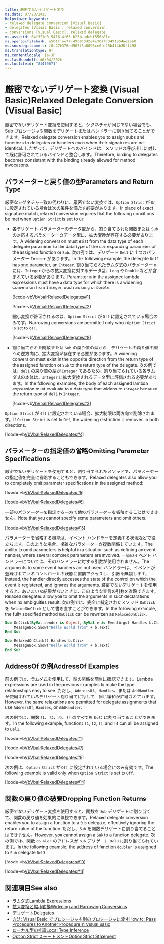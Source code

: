 ```yaml
---
title: 厳密でないデリゲート変換
ms.date: 07/20/2015
helpviewer_keywords:
- relaxed delegate conversion [Visual Basic]
- delegates [Visual Basic], relaxed conversion
- conversions [Visual Basic], relaxed delegate
ms.assetid: 64f371d0-5416-4f65-b23b-adcbf556e81c
ms.openlocfilehash: a581ffae77c496908d2e4e38df53491a54ae2ab8
ms.sourcegitcommit: f8c270376ed905f6a8896ce0fe25b4f4b38ff498
ms.translationtype: HT
ms.contentlocale: ja-JP
ms.lasthandoff: 06/04/2020
ms.locfileid: "84410671"
---
```

# <a name="relaxed-delegate-conversion-visual-basic"></a><span data-ttu-id="0b36e-102">厳密でないデリゲート変換 (Visual Basic)</span><span class="sxs-lookup"><span data-stu-id="0b36e-102">Relaxed Delegate Conversion (Visual Basic)</span></span>
<span data-ttu-id="0b36e-103">厳密でないデリゲート変換を使用すると、シグネチャが同じでない場合でも、Sub プロシージャや関数をデリゲートまたはハンドラーに割り当てることができます。</span><span class="sxs-lookup"><span data-stu-id="0b36e-103">Relaxed delegate conversion enables you to assign subs and functions to delegates or handlers even when their signatures are not identical.</span></span> <span data-ttu-id="0b36e-104">したがって、デリゲートへのバインドは、メソッドの呼び出しに対して既に許可されているバインドと整合します。</span><span class="sxs-lookup"><span data-stu-id="0b36e-104">Therefore, binding to delegates becomes consistent with the binding already allowed for method invocations.</span></span>  
  
## <a name="parameters-and-return-type"></a><span data-ttu-id="0b36e-105">パラメーターと戻り値の型</span><span class="sxs-lookup"><span data-stu-id="0b36e-105">Parameters and Return Type</span></span>  
 <span data-ttu-id="0b36e-106">厳密なシグネチャ一致の代わりに、厳密でない変換では、`Option Strict` が `On` に設定されている場合は次の条件を満たす必要があります。</span><span class="sxs-lookup"><span data-stu-id="0b36e-106">In place of exact signature match, relaxed conversion requires that the following conditions be met when `Option Strict` is set to `On`:</span></span>  
  
- <span data-ttu-id="0b36e-107">各デリゲート パラメーターのデータ型から、割り当てられた関数または `Sub` の対応するパラメーターのデータ型に、拡大変換が存在する必要があります。</span><span class="sxs-lookup"><span data-stu-id="0b36e-107">A widening conversion must exist from the data type of each delegate parameter to the data type of the corresponding parameter of the assigned function or `Sub`.</span></span> <span data-ttu-id="0b36e-108">次の例では、デリゲート `Del1` に 1 つのパラメーター `Integer` があります。</span><span class="sxs-lookup"><span data-stu-id="0b36e-108">In the following example, the delegate `Del1` has one parameter, an `Integer`.</span></span> <span data-ttu-id="0b36e-109">割り当てられたラムダ式のパラメーター `m` には、`Integer` からの拡大変換に対するデータ型、`Long` や `Double` などが含まれている必要があります。</span><span class="sxs-lookup"><span data-stu-id="0b36e-109">Parameter `m` in the assigned lambda expressions must have a data type for which there is a widening conversion from `Integer`, such as `Long` or `Double`.</span></span>  
  
     [!code-vb[VbVbalrRelaxedDelegates#1](~/samples/snippets/visualbasic/VS_Snippets_VBCSharp/VbVbalrRelaxedDelegates/VB/Module1.vb#1)]  
  
     [!code-vb[VbVbalrRelaxedDelegates#2](~/samples/snippets/visualbasic/VS_Snippets_VBCSharp/VbVbalrRelaxedDelegates/VB/Module1.vb#2)]  
  
     <span data-ttu-id="0b36e-110">縮小変換が許可されるのは、`Option Strict` が `Off` に設定されている場合のみです。</span><span class="sxs-lookup"><span data-stu-id="0b36e-110">Narrowing conversions are permitted only when `Option Strict` is set to `Off`.</span></span>  
  
     [!code-vb[VbVbalrRelaxedDelegates#8](~/samples/snippets/visualbasic/VS_Snippets_VBCSharp/VbVbalrRelaxedDelegates/VB/Module2.vb#8)]  
  
- <span data-ttu-id="0b36e-111">割り当てられた関数または `Sub` の戻り値の型から、デリゲートの戻り値の型への逆方向に、拡大変換が存在する必要があります。</span><span class="sxs-lookup"><span data-stu-id="0b36e-111">A widening conversion must exist in the opposite direction from the return type of the assigned function or `Sub` to the return type of the delegate.</span></span> <span data-ttu-id="0b36e-112">次の例では、`del1` の戻り値の型が `Integer` であるため、割り当てられている各ラムダ式の本体は、`Integer` に拡大変換されるデータ型に評価される必要があります。</span><span class="sxs-lookup"><span data-stu-id="0b36e-112">In the following examples, the body of each assigned lambda expression must evaluate to a data type that widens to `Integer` because the return type of `del1` is `Integer`.</span></span>  
  
     [!code-vb[VbVbalrRelaxedDelegates#3](~/samples/snippets/visualbasic/VS_Snippets_VBCSharp/VbVbalrRelaxedDelegates/VB/Module1.vb#3)]  
  
 <span data-ttu-id="0b36e-113">`Option Strict` が `Off` に設定されている場合、拡大制限は両方向で削除されます。</span><span class="sxs-lookup"><span data-stu-id="0b36e-113">If `Option Strict` is set to `Off`, the widening restriction is removed in both directions.</span></span>  
  
 [!code-vb[VbVbalrRelaxedDelegates#4](~/samples/snippets/visualbasic/VS_Snippets_VBCSharp/VbVbalrRelaxedDelegates/VB/Module2.vb#4)]  
  
## <a name="omitting-parameter-specifications"></a><span data-ttu-id="0b36e-114">パラメーターの指定値の省略</span><span class="sxs-lookup"><span data-stu-id="0b36e-114">Omitting Parameter Specifications</span></span>  
 <span data-ttu-id="0b36e-115">厳密でないデリゲートを使用すると、割り当てられたメソッドで、パラメーターの指定値を完全に省略することもできます。</span><span class="sxs-lookup"><span data-stu-id="0b36e-115">Relaxed delegates also allow you to completely omit parameter specifications in the assigned method:</span></span>  
  
 [!code-vb[VbVbalrRelaxedDelegates#5](~/samples/snippets/visualbasic/VS_Snippets_VBCSharp/VbVbalrRelaxedDelegates/VB/Module1.vb#5)]  
  
 [!code-vb[VbVbalrRelaxedDelegates#6](~/samples/snippets/visualbasic/VS_Snippets_VBCSharp/VbVbalrRelaxedDelegates/VB/Module1.vb#6)]  
  
 <span data-ttu-id="0b36e-116">一部のパラメーターを指定する一方で他のパラメーターを省略することはできません。</span><span class="sxs-lookup"><span data-stu-id="0b36e-116">Note that you cannot specify some parameters and omit others.</span></span>  
  
 [!code-vb[VbVbalrRelaxedDelegates#15](~/samples/snippets/visualbasic/VS_Snippets_VBCSharp/VbVbalrRelaxedDelegates/VB/Module1.vb#15)]  
  
 <span data-ttu-id="0b36e-117">パラメーターを省略する機能は、イベント ハンドラーを定義する状況などで役立ちます。このような場合、複雑なパラメーターが複数関係しています。</span><span class="sxs-lookup"><span data-stu-id="0b36e-117">The ability to omit parameters is helpful in a situation such as defining an event handler, where several complex parameters are involved.</span></span> <span data-ttu-id="0b36e-118">一部のイベント ハンドラーについては、そのハンドラーに対する引数が使用されません。</span><span class="sxs-lookup"><span data-stu-id="0b36e-118">The arguments to some event handlers are not used.</span></span> <span data-ttu-id="0b36e-119">ハンドラーは、イベントが登録されているコントロールの状態に直接アクセスし、引数を無視します。</span><span class="sxs-lookup"><span data-stu-id="0b36e-119">Instead, the handler directly accesses the state of the control on which the event is registered, and ignores the arguments.</span></span> <span data-ttu-id="0b36e-120">厳密でないデリゲートを使用すると、あいまいな結果がないときに、このような宣言の引数を省略できます。</span><span class="sxs-lookup"><span data-stu-id="0b36e-120">Relaxed delegates allow you to omit the arguments in such declarations when no ambiguities result.</span></span> <span data-ttu-id="0b36e-121">次の例では、完全に指定されたメソッド `OnClick` を `RelaxedOnClick` として書き直すことができます。</span><span class="sxs-lookup"><span data-stu-id="0b36e-121">In the following example, the fully specified method `OnClick` can be rewritten as `RelaxedOnClick`.</span></span>  
  
```vb  
Sub OnClick(ByVal sender As Object, ByVal e As EventArgs) Handles b.Click  
    MessageBox.Show("Hello World from" + b.Text)  
End Sub  
  
Sub RelaxedOnClick() Handles b.Click  
    MessageBox.Show("Hello World from" + b.Text)  
End Sub  
```  
  
## <a name="addressof-examples"></a><span data-ttu-id="0b36e-122">AddressOf の例</span><span class="sxs-lookup"><span data-stu-id="0b36e-122">AddressOf Examples</span></span>  
 <span data-ttu-id="0b36e-123">前の例では、ラムダ式を使用して、型の関係を簡単に確認できます。</span><span class="sxs-lookup"><span data-stu-id="0b36e-123">Lambda expressions are used in the previous examples to make the type relationships easy to see.</span></span> <span data-ttu-id="0b36e-124">ただし、`AddressOf`、`Handles`、または `AddHandler` が使用されているデリゲート割り当てに対して、同じ緩和が許可されています。</span><span class="sxs-lookup"><span data-stu-id="0b36e-124">However, the same relaxations are permitted for delegate assignments that use `AddressOf`, `Handles`, or `AddHandler`.</span></span>  
  
 <span data-ttu-id="0b36e-125">次の例では、関数 `f1`、`f2`、`f3`、`f4` のすべてを `Del1` に割り当てることができます。</span><span class="sxs-lookup"><span data-stu-id="0b36e-125">In the following example, functions `f1`, `f2`, `f3`, and `f4` can all be assigned to `Del1`.</span></span>  
  
 [!code-vb[VbVbalrRelaxedDelegates#1](~/samples/snippets/visualbasic/VS_Snippets_VBCSharp/VbVbalrRelaxedDelegates/VB/Module1.vb#1)]  
  
 [!code-vb[VbVbalrRelaxedDelegates#7](~/samples/snippets/visualbasic/VS_Snippets_VBCSharp/VbVbalrRelaxedDelegates/VB/Module1.vb#7)]  
  
 [!code-vb[VbVbalrRelaxedDelegates#9](~/samples/snippets/visualbasic/VS_Snippets_VBCSharp/VbVbalrRelaxedDelegates/VB/Module1.vb#9)]  
  
 <span data-ttu-id="0b36e-126">次の例は、`Option Strict` が `Off` に設定されている場合にのみ有効です。</span><span class="sxs-lookup"><span data-stu-id="0b36e-126">The following example is valid only when `Option Strict` is set to `Off`.</span></span>  
  
 [!code-vb[VbVbalrRelaxedDelegates#14](~/samples/snippets/visualbasic/VS_Snippets_VBCSharp/VbVbalrRelaxedDelegates/VB/Module2.vb#14)]  
  
## <a name="dropping-function-returns"></a><span data-ttu-id="0b36e-127">関数の戻り値の破棄</span><span class="sxs-lookup"><span data-stu-id="0b36e-127">Dropping Function Returns</span></span>  
 <span data-ttu-id="0b36e-128">厳密でないデリゲート変換を使用すると、関数を `Sub` デリゲートに割り当てて、関数の戻り値を効果的に無視できます。</span><span class="sxs-lookup"><span data-stu-id="0b36e-128">Relaxed delegate conversion enables you to assign a function to a `Sub` delegate, effectively ignoring the return value of the function.</span></span> <span data-ttu-id="0b36e-129">ただし、`Sub` を関数デリゲートに割り当てることはできません。</span><span class="sxs-lookup"><span data-stu-id="0b36e-129">However, you cannot assign a `Sub` to a function delegate.</span></span> <span data-ttu-id="0b36e-130">次の例では、関数 `doubler` のアドレスが `Sub` デリゲート `Del3` に割り当てられています。</span><span class="sxs-lookup"><span data-stu-id="0b36e-130">In the following example, the address of function `doubler` is assigned to `Sub` delegate `Del3`.</span></span>  
  
 [!code-vb[VbVbalrRelaxedDelegates#10](~/samples/snippets/visualbasic/VS_Snippets_VBCSharp/VbVbalrRelaxedDelegates/VB/Module1.vb#10)]  
  
 [!code-vb[VbVbalrRelaxedDelegates#11](~/samples/snippets/visualbasic/VS_Snippets_VBCSharp/VbVbalrRelaxedDelegates/VB/Module1.vb#11)]  
  
## <a name="see-also"></a><span data-ttu-id="0b36e-131">関連項目</span><span class="sxs-lookup"><span data-stu-id="0b36e-131">See also</span></span>

- [<span data-ttu-id="0b36e-132">ラムダ式</span><span class="sxs-lookup"><span data-stu-id="0b36e-132">Lambda Expressions</span></span>](../procedures/lambda-expressions.md)
- [<span data-ttu-id="0b36e-133">拡大変換と縮小変換</span><span class="sxs-lookup"><span data-stu-id="0b36e-133">Widening and Narrowing Conversions</span></span>](../data-types/widening-and-narrowing-conversions.md)
- [<span data-ttu-id="0b36e-134">デリゲート</span><span class="sxs-lookup"><span data-stu-id="0b36e-134">Delegates</span></span>](index.md)
- [<span data-ttu-id="0b36e-135">方法: Visual Basic でプロシージャを別のプロシージャに渡す</span><span class="sxs-lookup"><span data-stu-id="0b36e-135">How to: Pass Procedures to Another Procedure in Visual Basic</span></span>](how-to-pass-procedures-to-another-procedure.md)
- [<span data-ttu-id="0b36e-136">ローカル型の推論</span><span class="sxs-lookup"><span data-stu-id="0b36e-136">Local Type Inference</span></span>](../variables/local-type-inference.md)
- [<span data-ttu-id="0b36e-137">Option Strict ステートメント</span><span class="sxs-lookup"><span data-stu-id="0b36e-137">Option Strict Statement</span></span>](../../../language-reference/statements/option-strict-statement.md)

